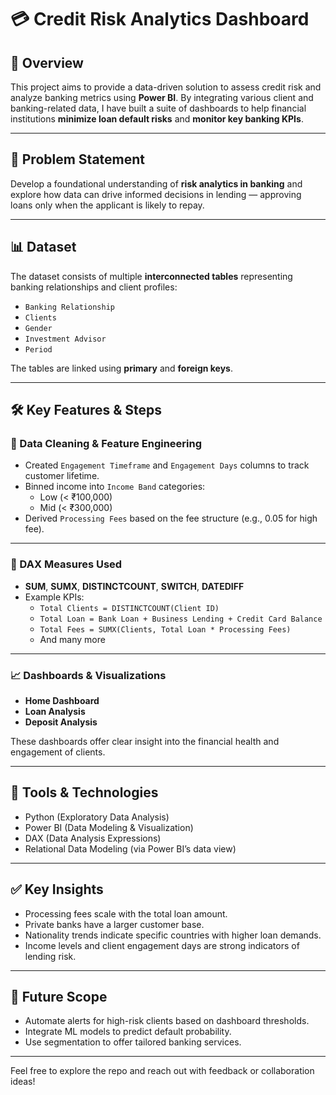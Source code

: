 # 💳 Credit Risk Analytics Dashboard

## 📌 Overview

This project aims to provide a data-driven solution to assess credit risk and analyze banking metrics using **Power BI**. By integrating various client and banking-related data, I have built a suite of dashboards to help financial institutions **minimize loan default risks** and **monitor key banking KPIs**.

---

## 🧠 Problem Statement

Develop a foundational understanding of **risk analytics in banking** and explore how data can drive informed decisions in lending — approving loans only when the applicant is likely to repay.

---

## 📊 Dataset

The dataset consists of multiple **interconnected tables** representing banking relationships and client profiles:

- `Banking Relationship`
- `Clients`
- `Gender`
- `Investment Advisor`
- `Period`

The tables are linked using **primary** and **foreign keys**.

---

## 🛠️ Key Features & Steps

### 🔧 Data Cleaning & Feature Engineering

- Created `Engagement Timeframe` and `Engagement Days` columns to track customer lifetime.
- Binned income into `Income Band` categories:
  - Low (< ₹100,000)
  - Mid (< ₹300,000)
- Derived `Processing Fees` based on the fee structure (e.g., 0.05 for high fee).

---

### 🧮 DAX Measures Used

- **SUM**, **SUMX**, **DISTINCTCOUNT**, **SWITCH**, **DATEDIFF**
- Example KPIs:
  - `Total Clients = DISTINCTCOUNT(Client ID)`
  - `Total Loan = Bank Loan + Business Lending + Credit Card Balance`
  - `Total Fees = SUMX(Clients, Total Loan * Processing Fees)`
  - And many more

---

### 📈 Dashboards & Visualizations

- **Home Dashboard**
- **Loan Analysis**
- **Deposit Analysis**

These dashboards offer clear insight into the financial health and engagement of clients.

---

## 🧩 Tools & Technologies

- Python (Exploratory Data Analysis)
- Power BI (Data Modeling & Visualization)
- DAX (Data Analysis Expressions)
- Relational Data Modeling (via Power BI’s data view)

---

## ✅ Key Insights

- Processing fees scale with the total loan amount.
- Private banks have a larger customer base.
- Nationality trends indicate specific countries with higher loan demands.
- Income levels and client engagement days are strong indicators of lending risk.

---

## 🚀 Future Scope

- Automate alerts for high-risk clients based on dashboard thresholds.
- Integrate ML models to predict default probability.
- Use segmentation to offer tailored banking services.

---

Feel free to explore the repo and reach out with feedback or collaboration ideas!
